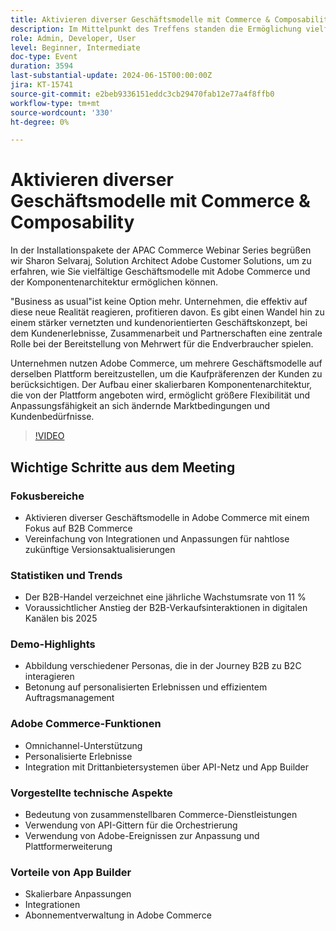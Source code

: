 ```yaml
---
title: Aktivieren diverser Geschäftsmodelle mit Commerce & Composability
description: Im Mittelpunkt des Treffens standen die Ermöglichung vielfältiger Geschäftsmodelle in Adobe Commerce, die Hervorhebung von B2B-Commerce-Wachstumstrends, die Hervorhebung der Bedeutung von Integrationen für nahtlose Upgrades, die Präsentation personalisierter B2B- zu B2C-Interaktionen durch eine Demo, die Erörterung von Adobe Commerce-Funktionen wie Omnichannel-Unterstützung und API-Messintegration, die Hervorhebung der Vorteile kombinierbarer Commerce-Dienste, die Einführung des App Builder skalierbaren Anpassungen und Abonnementverwaltung innerhalb der Plattform.
role: Admin, Developer, User
level: Beginner, Intermediate
doc-type: Event
duration: 3594
last-substantial-update: 2024-06-15T00:00:00Z
jira: KT-15741
source-git-commit: e2beb9336151eddc3cb29470fab12e77a4f8ffb0
workflow-type: tm+mt
source-wordcount: '330'
ht-degree: 0%

---
```



# Aktivieren diverser Geschäftsmodelle mit Commerce &amp; Composability

In der Installationspakete der APAC Commerce Webinar Series begrüßen wir Sharon Selvaraj, Solution Architect Adobe Customer Solutions, um zu erfahren, wie Sie vielfältige Geschäftsmodelle mit Adobe Commerce und der Komponentenarchitektur ermöglichen können.

&quot;Business as usual&quot;ist keine Option mehr. Unternehmen, die effektiv auf diese neue Realität reagieren, profitieren davon. Es gibt einen Wandel hin zu einem stärker vernetzten und kundenorientierten Geschäftskonzept, bei dem Kundenerlebnisse, Zusammenarbeit und Partnerschaften eine zentrale Rolle bei der Bereitstellung von Mehrwert für die Endverbraucher spielen.

Unternehmen nutzen Adobe Commerce, um mehrere Geschäftsmodelle auf derselben Plattform bereitzustellen, um die Kaufpräferenzen der Kunden zu berücksichtigen. Der Aufbau einer skalierbaren Komponentenarchitektur, die von der Plattform angeboten wird, ermöglicht größere Flexibilität und Anpassungsfähigkeit an sich ändernde Marktbedingungen und Kundenbedürfnisse.

>[!VIDEO](https://video.tv.adobe.com/v/3429800/?learn=on)

## Wichtige Schritte aus dem Meeting

### Fokusbereiche

* Aktivieren diverser Geschäftsmodelle in Adobe Commerce mit einem Fokus auf B2B Commerce
* Vereinfachung von Integrationen und Anpassungen für nahtlose zukünftige Versionsaktualisierungen

### Statistiken und Trends

* Der B2B-Handel verzeichnet eine jährliche Wachstumsrate von 11 %
* Voraussichtlicher Anstieg der B2B-Verkaufsinteraktionen in digitalen Kanälen bis 2025

### Demo-Highlights

* Abbildung verschiedener Personas, die in der Journey B2B zu B2C interagieren
* Betonung auf personalisierten Erlebnissen und effizientem Auftragsmanagement

### Adobe Commerce-Funktionen

* Omnichannel-Unterstützung
* Personalisierte Erlebnisse
* Integration mit Drittanbietersystemen über API-Netz und App Builder

### Vorgestellte technische Aspekte

* Bedeutung von zusammenstellbaren Commerce-Dienstleistungen
* Verwendung von API-Gittern für die Orchestrierung
* Verwendung von Adobe-Ereignissen zur Anpassung und Plattformerweiterung

### Vorteile von App Builder

* Skalierbare Anpassungen
* Integrationen
* Abonnementverwaltung in Adobe Commerce
